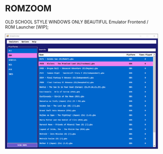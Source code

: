 # ROMZOOM
OLD SCHOOL STYLE WINDOWS ONLY BEAUTIFUL Emulator Frontend / ROM Launcher [WIP];

![Current Screenshot](https://github.com/rafaelvasco/ROMZOOM/blob/main/rom_zoom_screenshot.png "Current Version Screenshot")
